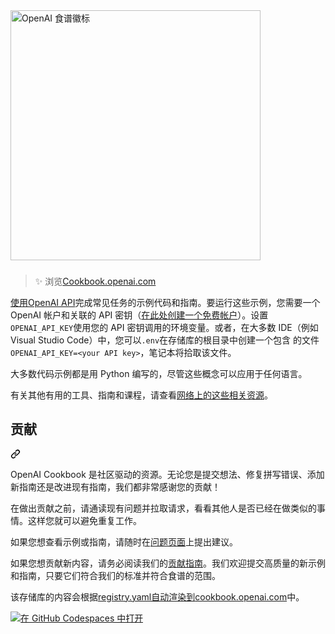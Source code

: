 <div class="Box-sc-g0xbh4-0 bJMeLZ js-snippet-clipboard-copy-unpositioned" data-hpc="true"><article class="markdown-body entry-content container-lg" itemprop="text"><a href="https://cookbook.openai.com" rel="nofollow">
  <themed-picture data-catalyst-inline="true" data-catalyst=""><picture>
    <source media="(prefers-color-scheme: dark)" srcset="/openai/openai-cookbook/raw/main/images/openai-cookbook-white.png">
    <img alt="OpenAI 食谱徽标" src="/openai/openai-cookbook/raw/main/images/openai-cookbook.png" width="400px" style="visibility:visible;max-width:100%;">
  </picture></themed-picture>
</a>
<h3 dir="auto"></h3>
<blockquote>
<p dir="auto"><font style="vertical-align: inherit;"><font style="vertical-align: inherit;">✨ 浏览</font></font><a href="https://cookbook.openai.com" rel="nofollow"><font style="vertical-align: inherit;"><font style="vertical-align: inherit;">Cookbook.openai.com</font></font></a></p>
</blockquote>
<p dir="auto"><font style="vertical-align: inherit;"></font><a href="https://platform.openai.com/docs/introduction" rel="nofollow"><font style="vertical-align: inherit;"><font style="vertical-align: inherit;">使用OpenAI API</font></font></a><font style="vertical-align: inherit;"><font style="vertical-align: inherit;">完成常见任务的示例代码和指南</font><font style="vertical-align: inherit;">。要运行这些示例，您需要一个 OpenAI 帐户和关联的 API 密钥（</font></font><a href="https://beta.openai.com/signup" rel="nofollow"><font style="vertical-align: inherit;"><font style="vertical-align: inherit;">在此处创建一个免费帐户</font></font></a><font style="vertical-align: inherit;"><font style="vertical-align: inherit;">）。设置</font></font><code>OPENAI_API_KEY</code><font style="vertical-align: inherit;"><font style="vertical-align: inherit;">使用您的 API 密钥</font><font style="vertical-align: inherit;">调用的环境变量。</font><font style="vertical-align: inherit;">或者，在大多数 IDE（例如 Visual Studio Code）中，您可以</font></font><code>.env</code><font style="vertical-align: inherit;"><font style="vertical-align: inherit;">在存储库的根目录中创建一个包含 的文件</font></font><code>OPENAI_API_KEY=&lt;your API key&gt;</code><font style="vertical-align: inherit;"><font style="vertical-align: inherit;">，笔记本将拾取该文件。</font></font></p>
<p dir="auto"><font style="vertical-align: inherit;"><font style="vertical-align: inherit;">大多数代码示例都是用 Python 编写的，尽管这些概念可以应用于任何语言。</font></font></p>
<p dir="auto"><font style="vertical-align: inherit;"><font style="vertical-align: inherit;">有关其他有用的工具、指南和课程，请查看</font></font><a href="https://cookbook.openai.com/related_resources" rel="nofollow"><font style="vertical-align: inherit;"><font style="vertical-align: inherit;">网络上的这些相关资源</font></font></a><font style="vertical-align: inherit;"><font style="vertical-align: inherit;">。</font></font></p>
<div class="markdown-heading" dir="auto"><h2 tabindex="-1" class="heading-element" dir="auto"><font style="vertical-align: inherit;"><font style="vertical-align: inherit;">贡献</font></font></h2><a id="user-content-contributing" class="anchor" aria-label="永久链接：贡献" href="#contributing"><svg class="octicon octicon-link" viewBox="0 0 16 16" version="1.1" width="16" height="16" aria-hidden="true"><path d="m7.775 3.275 1.25-1.25a3.5 3.5 0 1 1 4.95 4.95l-2.5 2.5a3.5 3.5 0 0 1-4.95 0 .751.751 0 0 1 .018-1.042.751.751 0 0 1 1.042-.018 1.998 1.998 0 0 0 2.83 0l2.5-2.5a2.002 2.002 0 0 0-2.83-2.83l-1.25 1.25a.751.751 0 0 1-1.042-.018.751.751 0 0 1-.018-1.042Zm-4.69 9.64a1.998 1.998 0 0 0 2.83 0l1.25-1.25a.751.751 0 0 1 1.042.018.751.751 0 0 1 .018 1.042l-1.25 1.25a3.5 3.5 0 1 1-4.95-4.95l2.5-2.5a3.5 3.5 0 0 1 4.95 0 .751.751 0 0 1-.018 1.042.751.751 0 0 1-1.042.018 1.998 1.998 0 0 0-2.83 0l-2.5 2.5a1.998 1.998 0 0 0 0 2.83Z"></path></svg></a></div>
<p dir="auto"><font style="vertical-align: inherit;"><font style="vertical-align: inherit;">OpenAI Cookbook 是社区驱动的资源。无论您是提交想法、修复拼写错误、添加新指南还是改进现有指南，我们都非常感谢您的贡献！</font></font></p>
<p dir="auto"><font style="vertical-align: inherit;"><font style="vertical-align: inherit;">在做出贡献之前，请通读现有问题并拉取请求，看看其他人是否已经在做类似的事情。这样您就可以避免重复工作。</font></font></p>
<p dir="auto"><font style="vertical-align: inherit;"><font style="vertical-align: inherit;">如果您想查看示例或指南，请随时在</font></font><a href="https://github.com/openai/openai-cookbook/issues"><font style="vertical-align: inherit;"><font style="vertical-align: inherit;">问题页面</font></font></a><font style="vertical-align: inherit;"><font style="vertical-align: inherit;">上提出建议。</font></font></p>
<p dir="auto"><font style="vertical-align: inherit;"><font style="vertical-align: inherit;">如果您想贡献新内容，请务必阅读我们的</font></font><a href="/openai/openai-cookbook/blob/main/CONTRIBUTING.md"><font style="vertical-align: inherit;"><font style="vertical-align: inherit;">贡献指南</font></font></a><font style="vertical-align: inherit;"><font style="vertical-align: inherit;">。我们欢迎提交高质量的新示例和指南，只要它们符合我们的标准并符合食谱的范围。</font></font></p>
<p dir="auto"><font style="vertical-align: inherit;"><font style="vertical-align: inherit;">该存储库的内容会</font><font style="vertical-align: inherit;">根据</font><a href="/openai/openai-cookbook/blob/main/registry.yaml"><font style="vertical-align: inherit;">registry.yaml自动渲染到</font></a></font><a href="https://cookbook.openai.com" rel="nofollow"><font style="vertical-align: inherit;"><font style="vertical-align: inherit;">cookbook.openai.com</font></font></a><font style="vertical-align: inherit;"><font style="vertical-align: inherit;">中。</font></font><a href="/openai/openai-cookbook/blob/main/registry.yaml"><font style="vertical-align: inherit;"></font></a><font style="vertical-align: inherit;"></font></p>
<p dir="auto"><a href="https://github.com/codespaces/new?hide_repo_select=true&amp;ref=main&amp;repo=468576060&amp;machine=basicLinux32gb&amp;location=EastUs"><img src="https://github.com/codespaces/badge.svg" alt="在 GitHub Codespaces 中打开" style="max-width: 100%;"></a></p>
</article></div>
